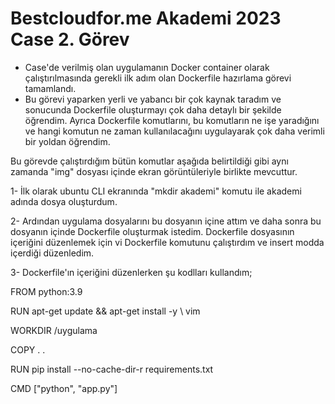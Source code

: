 # Bestcloudfor.me Akademi 2023 Case 2. Görev
- Case'de verilmiş olan uygulamanın Docker container olarak çalıştırılmasında gerekli ilk adım olan Dockerfile hazırlama görevi tamamlandı.
- Bu görevi yaparken yerli ve yabancı bir çok kaynak taradım ve sonucunda Dockerfile oluşturmayı çok daha detaylı bir şekilde öğrendim. Ayrıca Dockerfile komutlarını, bu komutların ne işe yaradığını ve hangi komutun ne zaman kullanılacağını uygulayarak çok daha verimli bir yoldan öğrendim.

Bu görevde çalıştırdığım bütün komutlar aşağıda belirtildiği gibi aynı zamanda "img" dosyası içinde ekran görüntüleriyle birlikte mevcuttur.

1- İlk olarak ubuntu CLI ekranında "mkdir akademi" komutu ile akademi adında dosya oluşturdum.

2- Ardından uygulama dosyalarını bu dosyanın içine attım ve daha sonra bu dosyanın içinde Dockerfile oluşturmak istedim. Dockerfile dosyasının içeriğini düzenlemek için vi Dockerfile komutunu çalıştırdım ve insert modda içerdiği düzenledim.

3- Dockerfile'ın içeriğini düzenlerken şu kodlları kullandım;

FROM python:3.9

RUN apt-get update && apt-get install -y \ vim

WORKDIR /uygulama

COPY . .

RUN pip install --no-cache-dir-r requirements.txt

CMD ["python", "app.py"]
